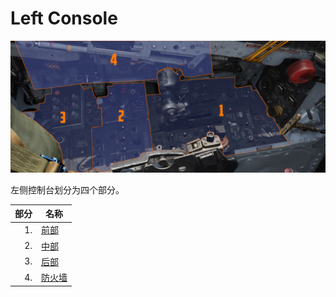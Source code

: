 # Left Console

![左侧控制台](../../../img/pilot_left_console_overview.jpg)

左侧控制台划分为四个部分。

| 部分    | 名称                        |
| ------: |-----------------------------|
|      1. | [前部](front_section.md)   |
|      2. | [中部](center_section.md) |
|      3. | [后部](aft_section.md)       |
|      4. | [防火墙](wall.md)             |

